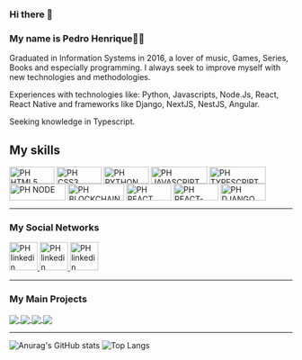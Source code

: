 ### Hi there 👋
### My name is Pedro Henrique🐱‍🏍
Graduated in Information Systems in 2016, a lover of music, Games, Series, Books and especially programming. I always seek to improve myself with new technologies and methodologies.

Experiences
with technologies like: Python, Javascripts, Node.Js, React, React Native and frameworks like Django, NextJS, NestJS, Angular.

Seeking knowledge in Typescript.

## My skills
<div>
  <img align="center" alt="PH HTML5" height=30 width=80 src="https://img.shields.io/badge/HTML-239120?style=for-the-badge&logo=html5&logoColor=white">
  <img align="center" alt="PH CSS3" height=30 width=80 src="https://img.shields.io/badge/CSS3-1572B6?style=for-the-badge&logo=css3&logoColor=white">
  <img align="center" alt="PH PYTHON" height=30 width=80 src="https://img.shields.io/badge/Python-14354C?style=for-the-badge&logo=python&logoColor=white">
  <img align="center" alt="PH JAVASCRIPT" height=30 width=100 src="https://img.shields.io/badge/JavaScript-323330?style=for-the-badge&logo=javascript&logoColor=F7DF1E">
  <img align="center" alt="PH TYPESCRIPT" height=30 width=100 src="https://img.shields.io/badge/TypeScript-007ACC?style=for-the-badge&logo=typescript&logoColor=white">
  <img align="center" alt="PH NODE" height=30 width=100 src="https://img.shields.io/badge/Node.js-43853D?style=for-the-badge&logo=node.js&logoColor=white">
  <img align="center" alt="PH BLOCKCHAIN" height=30 width=100 src="https://img.shields.io/badge/Blockchain.com-121D33?logo=blockchaindotcom&logoColor=fff&style=for-the-badge">
  <img align="center" alt="PH REACT" height=30 width=80 src="https://img.shields.io/badge/React-20232A?style=for-the-badge&logo=react&logoColor=61DAFB">
  <img align="center" alt="PH REACT-NATIVE" height=30 width=80 src="https://img.shields.io/badge/React-20232A?style=for-the-badge&logo=react-native&logoColor=61DAFB">
  <img align="center" alt="PH DJANGO" height=30 width=80 src="https://img.shields.io/badge/Django-092E20?style=for-the-badge&logo=django&logoColor=white">
</div>
<hr>

### My Social Networks
<div>
  <a href="https://www.linkedin.com/in/pedrohesm/">
    <img alt="PH linkedin" height=50 width=50 src="https://cdn.jsdelivr.net/gh/devicons/devicon/icons/linkedin/linkedin-original.svg" />
  </a>
    <a href="https://github.com/pedrokasak">
    <img alt="PH linkedin" height=50 width=50 src="https://cdn.jsdelivr.net/gh/devicons/devicon/icons/github/github-original.svg" />
  </a>
    <a href="https://www.facebook.com/pedrocajacone">
    <img alt="PH linkedin" height=50 width=50 src="https://cdn.jsdelivr.net/gh/devicons/devicon/icons/facebook/facebook-original.svg" />
  </a>
  
</div>

<hr>

### My Main Projects

<a href="https://github.com/pedrokasak/homebroker">
  <img align="center" src="https://github-readme-stats.vercel.app/api/pin/?username=pedrokasak&repo=ecommerce-django&theme=dracula" />
</a>
<a href="https://github.com/pedrokasak/exchangeCrypto">
  <img align="center" src="https://github-readme-stats.vercel.app/api/pin/?username=pedrokasak&repo=exchangeCrypto&theme=dracula" />
</a>
<a href="https://github.com/pedrokasak/my-trips">
  <img align="center" src="https://github-readme-stats.vercel.app/api/pin/?username=pedrokasak&repo=my-trips&theme=dracula" />
</a>
<a href="https://github.com/pedrokasak/nlw-copa-mobile">
  <img align="center" src="https://github-readme-stats.vercel.app/api/pin/?username=pedrokasak&repo=nlw-copa-mobile&theme=dracula" />
</a>

<hr>

![Anurag's GitHub stats](https://github-readme-stats.vercel.app/api?username=pedrokasak&show_icons=true&theme=tokyonight)  ![Top Langs](https://github-readme-stats.vercel.app/api/top-langs/?username=pedrokasak&layout=compact&theme=tokyonight)
<!--
**pedrokasak/pedrokasak** is a ✨ _special_ ✨ repository because its `README.md` (this file) appears on your GitHub profile.

Here are some ideas to get you started:

- 🔭 I’m currently working on ...
- 🌱 I’m currently learning ...
- 👯 I’m looking to collaborate on ...
- 🤔 I’m looking for help with ...
- 💬 Ask me about ...
- 📫 How to reach me: ...
- 😄 Pronouns: ...
- ⚡ Fun fact: ...
-->
